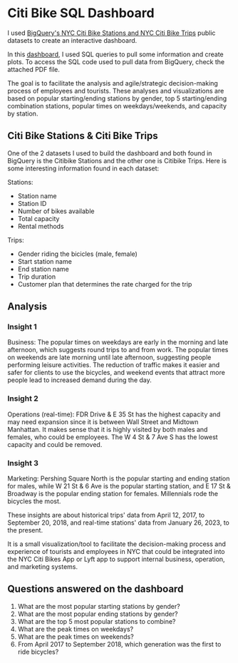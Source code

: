 # Citi Bike SQL Dashboard

I used [BigQuery's NYC Citi Bike Stations and NYC Citi Bike Trips](https://console.cloud.google.com/marketplace/details/city-of-new-york/nyc-citi-bike?project=ny-citi-bikes) public datasets to create an interactive dashboard.

In this [dashboard](https://lookerstudio.google.com/embed/reporting/8d31609f-a11d-4179-ac3a-3a1878053e7a/page/M3rFD), I used SQL queries to pull some information and create plots. To access the SQL code used to pull data from BigQuery, check the attached PDF file. 

The goal is to facilitate the analysis and agile/strategic decision-making process of employees and tourists. These analyses and visualizations are based on popular starting/ending stations by gender, top 5 starting/ending combination stations, popular times on weekdays/weekends, and capacity by station.

## Citi Bike Stations & Citi Bike Trips 

One of the 2 datasets I used to build the dashboard and both found in BigQuery is the Citibike Stations and the other one is Citibike Trips. Here is some interesting information found in each dataset: 

Stations: 

* Station name 
* Station ID 
* Number of bikes available 
* Total capacity 
* Rental methods 

Trips: 

* Gender riding the bicicles (male, female)
* Start station name 
* End station name 
* Trip duration 
* Customer plan that determines the rate charged for the trip 

## Analysis 

### Insight 1

Business: The popular times on weekdays are early in the morning and late afternoon, which suggests round trips to and from work. The popular times on weekends are late morning until late afternoon, suggesting people performing leisure activities. The reduction of traffic makes it easier and safer for clients to use the bicycles, and weekend events that attract more people lead to increased demand during the day.

### Insight 2

Operations (real-time): FDR Drive & E 35 St has the highest capacity and may need expansion since it is between Wall Street and Midtown Manhattan. It makes sense that it is highly visited by both males and females, who could be employees. The W 4 St & 7 Ave S has the lowest capacity and could be removed.

### Insight 3

Marketing: Pershing Square North is the popular starting and ending station for males, while W 21 St & 6 Ave is the popular starting station, and E 17 St & Broadway is the popular ending station for females. Millennials rode the bicycles the most. 

These insights are about historical trips' data from April 12, 2017, to September 20, 2018, and real-time stations' data from January 26, 2023, to the present. 

It is a small visualization/tool to facilitate the decision-making process and experience of tourists and employees in NYC that could be integrated into the NYC Citi Bikes App or Lyft app to support internal business, operation, and marketing systems. 

## Questions answered on the dashboard

1. What are the most popular starting stations by gender?
2. What are the most popular ending stations by gender?
3. What are the top 5 most popular stations to combine? 
4. What are the peak times on weekdays?
5. What are the peak times on weekends? 
6. From April 2017 to September 2018, which generation was the first to ride bicycles? 
